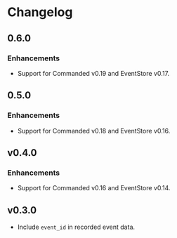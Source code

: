 # Changelog

## 0.6.0

### Enhancements

- Support for Commanded v0.19 and EventStore v0.17.

## 0.5.0

### Enhancements

- Support for Commanded v0.18 and EventStore v0.16.

## v0.4.0

### Enhancements

- Support for Commanded v0.16 and EventStore v0.14.

## v0.3.0

- Include `event_id` in recorded event data.
